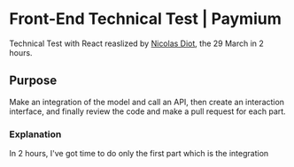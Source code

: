 # Front-End Technical Test | Paymium
Technical Test with React reaslized by [Nicolas Diot](https://nicolasdiot.com/), the 29 March in 2 hours.

## Purpose
Make an integration of the model and call an API, then create an interaction interface, and finally review the code and make a pull request for each part.

### Explanation
In 2 hours, I've got time to do only the first part which is the integration
